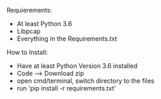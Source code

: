 





Requierements:
- At least Python 3.6
- Libpcap
- Everything in the Requirements.txt


How to Install:
- Have at least Python Version 3.6 installed
- Code --> Download zip
- open cmd/terminal, switch directory to the files
- run 'pip install -r requirements.txt'
